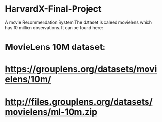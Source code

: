 # HarvardX-Final-Project
A movie Recommendation System
The dataset is caleed movielens which has 10 million observations. It can be found here:
# MovieLens 10M dataset:
# https://grouplens.org/datasets/movielens/10m/
# http://files.grouplens.org/datasets/movielens/ml-10m.zip
